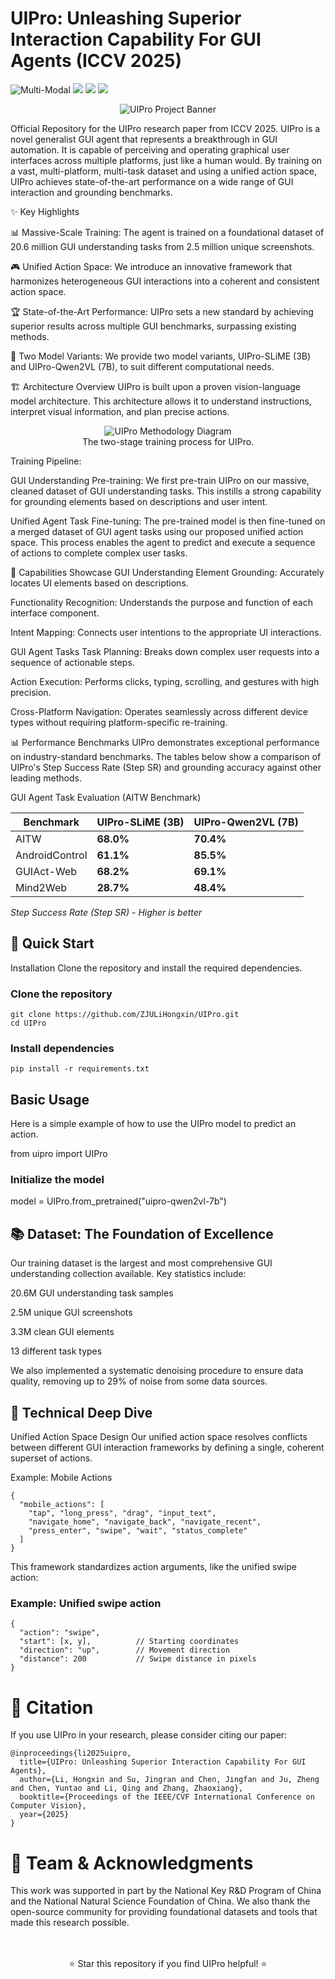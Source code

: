 
<!-- # SliME -->

# UIPro: Unleashing Superior Interaction Capability For GUI Agents (ICCV 2025)

![Multi-Modal](https://img.shields.io/badge/Task-Multi--Modal-red) 
<a href='https://arxiv.org/abs/2406.08487'><img src='https://img.shields.io/badge/Paper-Arxiv-red'></a>
<a href='https://huggingface.co/collections/yifanzhang114/slime-665bcb2d0d71762b86fdbd2d'><img src='https://img.shields.io/badge/%F0%9F%A4%97%20Hugging%20Face-Models-blue'></a>
<a href='https://huggingface.co/datasets/yifanzhang114/SMR'><img src='https://img.shields.io/badge/%F0%9F%A4%97%20Hugging%20Face-Data-green'></a>

<div align="center">
<img src="assets/uipro_github_banner.png" alt="UIPro Project Banner">
</div>


Official Repository for the UIPro research paper from ICCV 2025.
UIPro is a novel generalist GUI agent that represents a breakthrough in GUI automation. It is capable of perceiving and operating graphical user interfaces across multiple platforms, just like a human would. By training on a vast, multi-platform, multi-task dataset and using a unified action space, UIPro achieves state-of-the-art performance on a wide range of GUI interaction and grounding benchmarks.

✨ Key Highlights
<!-- 🌐 Multi-Platform Mastery: UIPro is designed to work seamlessly across web browsers, Android devices, and iPads. -->

📊 Massive-Scale Training: The agent is trained on a foundational dataset of 20.6 million GUI understanding tasks from 2.5 million unique screenshots.

🎮 Unified Action Space: We introduce an innovative framework that harmonizes heterogeneous GUI interactions into a coherent and consistent action space.

🏆 State-of-the-Art Performance: UIPro sets a new standard by achieving superior results across multiple GUI benchmarks, surpassing existing methods.

🔬 Two Model Variants: We provide two model variants, UIPro-SLiME (3B) and UIPro-Qwen2VL (7B), to suit different computational needs.

🏗️ Architecture Overview
UIPro is built upon a proven vision-language model architecture. This architecture allows it to understand instructions, interpret visual information, and plan precise actions.

<div align="center">
<img src="assets/uipro_mainfigure.png" alt="UIPro Methodology Diagram">
<br>
The two-stage training process for UIPro.
</div>

Training Pipeline:

GUI Understanding Pre-training: We first pre-train UIPro on our massive, cleaned dataset of GUI understanding tasks. This instills a strong capability for grounding elements based on descriptions and user intent.

Unified Agent Task Fine-tuning: The pre-trained model is then fine-tuned on a merged dataset of GUI agent tasks using our proposed unified action space. This process enables the agent to predict and execute a sequence of actions to complete complex user tasks.

🎯 Capabilities Showcase
GUI Understanding
Element Grounding: Accurately locates UI elements based on descriptions.

Functionality Recognition: Understands the purpose and function of each interface component.

Intent Mapping: Connects user intentions to the appropriate UI interactions.

GUI Agent Tasks
Task Planning: Breaks down complex user requests into a sequence of actionable steps.

Action Execution: Performs clicks, typing, scrolling, and gestures with high precision.

Cross-Platform Navigation: Operates seamlessly across different device types without requiring platform-specific re-training.

📊 Performance Benchmarks
UIPro demonstrates exceptional performance on industry-standard benchmarks. The tables below show a comparison of UIPro's Step Success Rate (Step SR) and grounding accuracy against other leading methods.

GUI Agent Task Evaluation (AITW Benchmark)

| Benchmark | UIPro-SLiME (3B) | UIPro-Qwen2VL (7B)  |
|-----------|-------------------|---------------------|
| AITW | **68.0%** | **70.4%** |
| AndroidControl | **61.1%** | **85.5%** |
| GUIAct-Web | **68.2%** | **69.1%**  |
| Mind2Web | **28.7%** | **48.4%** |

*Step Success Rate (Step SR) - Higher is better*


## 🚀 Quick Start
Installation
Clone the repository and install the required dependencies.

### Clone the repository
```
git clone https://github.com/ZJULiHongxin/UIPro.git
cd UIPro
```

### Install dependencies
```pip install -r requirements.txt```


## Basic Usage
Here is a simple example of how to use the UIPro model to predict an action.

from uipro import UIPro

### Initialize the model
model = UIPro.from_pretrained("uipro-qwen2vl-7b")


## 📚 Dataset: The Foundation of Excellence
Our training dataset is the largest and most comprehensive GUI understanding collection available. Key statistics include:

20.6M GUI understanding task samples

2.5M unique GUI screenshots

3.3M clean GUI elements

13 different task types

We also implemented a systematic denoising procedure to ensure data quality, removing up to 29% of noise from some data sources.

## 🔬 Technical Deep Dive
Unified Action Space Design
Our unified action space resolves conflicts between different GUI interaction frameworks by defining a single, coherent superset of actions.

Example: Mobile Actions
```
{
  "mobile_actions": [
    "tap", "long_press", "drag", "input_text",
    "navigate_home", "navigate_back", "navigate_recent",
    "press_enter", "swipe", "wait", "status_complete"
  ]
}
```

This framework standardizes action arguments, like the unified swipe action:

### Example: Unified swipe action
```
{
  "action": "swipe",
  "start": [x, y],          // Starting coordinates
  "direction": "up",        // Movement direction
  "distance": 200           // Swipe distance in pixels
}
```

# 📝 Citation
If you use UIPro in your research, please consider citing our paper:
```
@inproceedings{li2025uipro,
  title={UIPro: Unleashing Superior Interaction Capability For GUI Agents},
  author={Li, Hongxin and Su, Jingran and Chen, Jingfan and Ju, Zheng and Chen, Yuntao and Li, Qing and Zhang, Zhaoxiang},
  booktitle={Proceedings of the IEEE/CVF International Conference on Computer Vision},
  year={2025}
}
```
# 👥 Team & Acknowledgments
This work was supported in part by the National Key R&D Program of China and the National Natural Science Foundation of China. We also thank the open-source community for providing foundational datasets and tools that made this research possible.

<div align="center">
<br>
<br>
⭐ Star this repository if you find UIPro helpful! ⭐
<br>
<br>
</div>